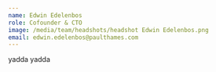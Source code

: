 ```yaml
---
name: Edwin Edelenbos
role: Cofounder & CTO
image: /media/team/headshots/headshot Edwin Edelenbos.png
email: edwin.edelenbos@paulthames.com
---
```


yadda yadda
